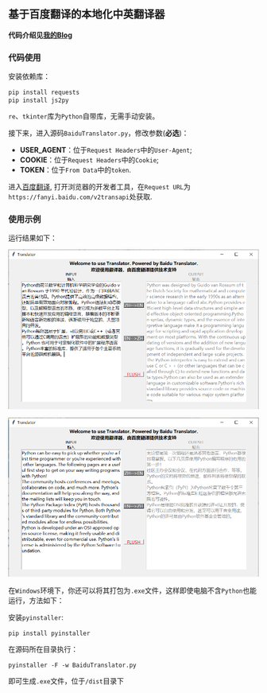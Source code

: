 ## 基于百度翻译的本地化中英翻译器

**代码介绍见[我的Blog](https://komorebi660.github.io/2021/08/22/BaiduTranslator/)**

### 代码使用

安装依赖库：

```
pip install requests
pip install js2py
```

`re`、`tkinter`库为`Python`自带库，无需手动安装。

接下来，进入源码`BaiduTranslator.py`，修改参数(**必选**)：

- **USER_AGENT**：位于`Request Headers`中的`User-Agent`;
- **COOKIE**：位于`Request Headers`中的`Cookie`;
- **TOKEN**：位于`From Data`中的`token`.

进入[百度翻译](https://fanyi.baidu.com/), 打开浏览器的开发者工具，在`Request URL`为`https://fanyi.baidu.com/v2transapi`处获取.

### 使用示例

运行结果如下：

![运行结果1](result1.png)

![运行结果2](result2.png)

在`Windows`环境下，你还可以将其打包为`.exe`文件，这样即使电脑不含`Python`也能运行，方法如下：

安装`pyinstaller`:

```
pip install pyinstaller
```

在源码所在目录执行：

```
pyinstaller -F -w BaiduTranslator.py
```

即可生成`.exe`文件，位于`/dist`目录下